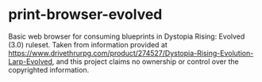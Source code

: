 # print-browser-evolved
Basic web browser for consuming blueprints in Dystopia Rising: Evolved (3.0) ruleset. Taken from information provided at https://www.drivethrurpg.com/product/274527/Dystopia-Rising-Evolution-Larp-Evolved, and this project claims no ownership or control over the copyrighted information.
